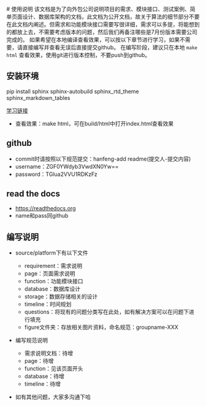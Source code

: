 ﻿﻿﻿﻿# 使用说明该文档是为了向外包公司说明项目的需求、模块接口、测试案例、简单页面设计、数据库架构的文档，此文档为公开文档，故关于算法的细节部分不要在此文档内阐述。但需求和功能模块接口需要写很详细，需求可以多提，将能想到的都放上去，不需要考虑版本的问题，然后我们再备注哪些是7月份版本需要公司完成的。如果希望在本地编译查看效果，可以按以下章节进行学习，如果不需要，请直接编写并查看无误后直接提交github。在编写阶段，建议只在本地 `make html` 查看效果，使用git进行版本控制，不要push到github。## 安装环境pip install sphinx sphinx-autobuild sphinx\_rtd\_theme sphinx\_markdown\_tables[学习链接](https://www.xncoding.com/2017/01/22/fullstack/readthedoc.html)- 查看效果：make html，可在build/html中打开index.html查看效果## github- commit时请按照以下规范提交：hanfeng-add readme(提交人-提交内容)- username：ZGF0YWdyb3VwdXN0Yw==- password：TGlua2VVU1RDKzFz## read the docs- https://readthedocs.org- name和pass同github## 编写说明- source/platform下有以下文件   - requirement：需求说明   - page：页面需求说明   - function：功能模块接口   - database：数据库设计   - storage：数据存储相关的设计   - timeline：时间规划   - questions：将现有的问题分类写在此处，如有解决方案可以在问题下进行填充   - figure文件夹：存放相关图片资料，命名规范：groupname-XXX- 编写规范说明   - 需求说明文档：待增   - page：待增   - function：见该页面开头   - database：待增   - timeline：待增- 如有其他问题，大家多沟通下哈   